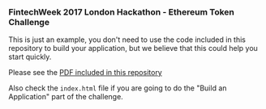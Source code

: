 ### FintechWeek 2017 London Hackathon - Ethereum Token Challenge 

This is just an example, you don't need to use the code included in this repository to build your application, but we believe that this could help you start quickly.

Please see the [PDF included in this repository](https://github.com/appliedblockchain/ftw_2017_challenge/blob/master/challenge-presentation.pdf)

Also check the `index.html` file if you are going to do the "Build an Application" part of the challenge.
